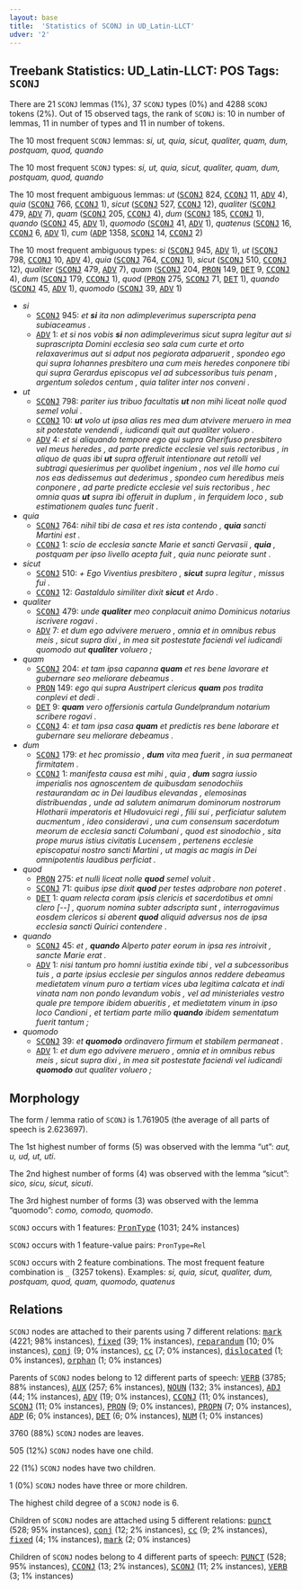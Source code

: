 ```yaml
---
layout: base
title:  'Statistics of SCONJ in UD_Latin-LLCT'
udver: '2'
---
```


## Treebank Statistics: UD_Latin-LLCT: POS Tags: `SCONJ`

There are 21 `SCONJ` lemmas (1%), 37 `SCONJ` types (0%) and 4288 `SCONJ` tokens (2%).
Out of 15 observed tags, the rank of `SCONJ` is: 10 in number of lemmas, 11 in number of types and 11 in number of tokens.

The 10 most frequent `SCONJ` lemmas: <em>si, ut, quia, sicut, qualiter, quam, dum, postquam, quod, quando</em>

The 10 most frequent `SCONJ` types:  <em>si, ut, quia, sicut, qualiter, quam, dum, postquam, quod, quando</em>

The 10 most frequent ambiguous lemmas: <em>ut</em> (<tt><a href="la_llct-pos-SCONJ.html">SCONJ</a></tt> 824, <tt><a href="la_llct-pos-CCONJ.html">CCONJ</a></tt> 11, <tt><a href="la_llct-pos-ADV.html">ADV</a></tt> 4), <em>quia</em> (<tt><a href="la_llct-pos-SCONJ.html">SCONJ</a></tt> 766, <tt><a href="la_llct-pos-CCONJ.html">CCONJ</a></tt> 1), <em>sicut</em> (<tt><a href="la_llct-pos-SCONJ.html">SCONJ</a></tt> 527, <tt><a href="la_llct-pos-CCONJ.html">CCONJ</a></tt> 12), <em>qualiter</em> (<tt><a href="la_llct-pos-SCONJ.html">SCONJ</a></tt> 479, <tt><a href="la_llct-pos-ADV.html">ADV</a></tt> 7), <em>quam</em> (<tt><a href="la_llct-pos-SCONJ.html">SCONJ</a></tt> 205, <tt><a href="la_llct-pos-CCONJ.html">CCONJ</a></tt> 4), <em>dum</em> (<tt><a href="la_llct-pos-SCONJ.html">SCONJ</a></tt> 185, <tt><a href="la_llct-pos-CCONJ.html">CCONJ</a></tt> 1), <em>quando</em> (<tt><a href="la_llct-pos-SCONJ.html">SCONJ</a></tt> 45, <tt><a href="la_llct-pos-ADV.html">ADV</a></tt> 1), <em>quomodo</em> (<tt><a href="la_llct-pos-SCONJ.html">SCONJ</a></tt> 41, <tt><a href="la_llct-pos-ADV.html">ADV</a></tt> 1), <em>quatenus</em> (<tt><a href="la_llct-pos-SCONJ.html">SCONJ</a></tt> 16, <tt><a href="la_llct-pos-CCONJ.html">CCONJ</a></tt> 6, <tt><a href="la_llct-pos-ADV.html">ADV</a></tt> 1), <em>cum</em> (<tt><a href="la_llct-pos-ADP.html">ADP</a></tt> 1358, <tt><a href="la_llct-pos-SCONJ.html">SCONJ</a></tt> 14, <tt><a href="la_llct-pos-CCONJ.html">CCONJ</a></tt> 2)

The 10 most frequent ambiguous types:  <em>si</em> (<tt><a href="la_llct-pos-SCONJ.html">SCONJ</a></tt> 945, <tt><a href="la_llct-pos-ADV.html">ADV</a></tt> 1), <em>ut</em> (<tt><a href="la_llct-pos-SCONJ.html">SCONJ</a></tt> 798, <tt><a href="la_llct-pos-CCONJ.html">CCONJ</a></tt> 10, <tt><a href="la_llct-pos-ADV.html">ADV</a></tt> 4), <em>quia</em> (<tt><a href="la_llct-pos-SCONJ.html">SCONJ</a></tt> 764, <tt><a href="la_llct-pos-CCONJ.html">CCONJ</a></tt> 1), <em>sicut</em> (<tt><a href="la_llct-pos-SCONJ.html">SCONJ</a></tt> 510, <tt><a href="la_llct-pos-CCONJ.html">CCONJ</a></tt> 12), <em>qualiter</em> (<tt><a href="la_llct-pos-SCONJ.html">SCONJ</a></tt> 479, <tt><a href="la_llct-pos-ADV.html">ADV</a></tt> 7), <em>quam</em> (<tt><a href="la_llct-pos-SCONJ.html">SCONJ</a></tt> 204, <tt><a href="la_llct-pos-PRON.html">PRON</a></tt> 149, <tt><a href="la_llct-pos-DET.html">DET</a></tt> 9, <tt><a href="la_llct-pos-CCONJ.html">CCONJ</a></tt> 4), <em>dum</em> (<tt><a href="la_llct-pos-SCONJ.html">SCONJ</a></tt> 179, <tt><a href="la_llct-pos-CCONJ.html">CCONJ</a></tt> 1), <em>quod</em> (<tt><a href="la_llct-pos-PRON.html">PRON</a></tt> 275, <tt><a href="la_llct-pos-SCONJ.html">SCONJ</a></tt> 71, <tt><a href="la_llct-pos-DET.html">DET</a></tt> 1), <em>quando</em> (<tt><a href="la_llct-pos-SCONJ.html">SCONJ</a></tt> 45, <tt><a href="la_llct-pos-ADV.html">ADV</a></tt> 1), <em>quomodo</em> (<tt><a href="la_llct-pos-SCONJ.html">SCONJ</a></tt> 39, <tt><a href="la_llct-pos-ADV.html">ADV</a></tt> 1)


* <em>si</em>
  * <tt><a href="la_llct-pos-SCONJ.html">SCONJ</a></tt> 945: <em>et <b>si</b> ita non adimpleverimus superscripta pena subiaceamus .</em>
  * <tt><a href="la_llct-pos-ADV.html">ADV</a></tt> 1: <em>et si nos vobis <b>si</b> non adimpleverimus sicut supra legitur aut si suprascripta Domini ecclesia seo sala cum curte et orto relaxaverimus aut si adput nos pegiorata adparuerit , spondeo ego qui supra Iohannes presbitero una cum meis heredes conponere tibi qui supra Gerardus episcopus vel ad subcessoribus tuis penam , argentum soledos centum , quia taliter inter nos conveni .</em>
* <em>ut</em>
  * <tt><a href="la_llct-pos-SCONJ.html">SCONJ</a></tt> 798: <em>pariter ius tribuo facultatis <b>ut</b> non mihi liceat nolle quod semel volui .</em>
  * <tt><a href="la_llct-pos-CCONJ.html">CCONJ</a></tt> 10: <em><b>ut</b> volo ut ipsa alias res mea dum atvivere meruero in mea sit potestate vendendi , iudicandi quit aut qualiter voluero .</em>
  * <tt><a href="la_llct-pos-ADV.html">ADV</a></tt> 4: <em>et si aliquando tempore ego qui supra Gherifuso presbitero vel meus heredes , ad parte predicte ecclesie vel suis rectoribus , in aliquo de quas ibi <b>ut</b> supra offeruit intentionare aut retolli vel subtragi quesierimus per quolibet ingenium , nos vel ille homo cui nos eas dedissemus aut dederimus , spondeo cum heredibus meis conponere , ad parte predicte ecclesie vel suis rectoribus , hec omnia quas <b>ut</b> supra ibi offeruit in duplum , in ferquidem loco , sub estimationem quales tunc fuerit .</em>
* <em>quia</em>
  * <tt><a href="la_llct-pos-SCONJ.html">SCONJ</a></tt> 764: <em>nihil tibi de casa et res ista contendo , <b>quia</b> sancti Martini est .</em>
  * <tt><a href="la_llct-pos-CCONJ.html">CCONJ</a></tt> 1: <em>scio de ecclesia sancte Marie et sancti Gervasii , <b>quia</b> , postquam per ipso livello acepta fuit , quia nunc peiorate sunt .</em>
* <em>sicut</em>
  * <tt><a href="la_llct-pos-SCONJ.html">SCONJ</a></tt> 510: <em>+ Ego Viventius presbitero , <b>sicut</b> supra legitur , missus fui .</em>
  * <tt><a href="la_llct-pos-CCONJ.html">CCONJ</a></tt> 12: <em>Gastaldulo similiter dixit <b>sicut</b> et Ardo .</em>
* <em>qualiter</em>
  * <tt><a href="la_llct-pos-SCONJ.html">SCONJ</a></tt> 479: <em>unde <b>qualiter</b> meo conplacuit animo Dominicus notarius iscrivere rogavi .</em>
  * <tt><a href="la_llct-pos-ADV.html">ADV</a></tt> 7: <em>et dum ego advivere meruero , omnia et in omnibus rebus meis , sicut supra dixi , in mea sit postestate faciendi vel iudicandi quomodo aut <b>qualiter</b> voluero ;</em>
* <em>quam</em>
  * <tt><a href="la_llct-pos-SCONJ.html">SCONJ</a></tt> 204: <em>et tam ipsa capanna <b>quam</b> et res bene lavorare et gubernare seo meliorare debeamus .</em>
  * <tt><a href="la_llct-pos-PRON.html">PRON</a></tt> 149: <em>ego qui supra Austripert clericus <b>quam</b> pos tradita conplevi et dedi .</em>
  * <tt><a href="la_llct-pos-DET.html">DET</a></tt> 9: <em><b>quam</b> vero offersionis cartula Gundelprandum notarium scribere rogavi .</em>
  * <tt><a href="la_llct-pos-CCONJ.html">CCONJ</a></tt> 4: <em>et tam ipsa casa <b>quam</b> et predictis res bene laborare et gubernare seu meliorare debeamus .</em>
* <em>dum</em>
  * <tt><a href="la_llct-pos-SCONJ.html">SCONJ</a></tt> 179: <em>et hec promissio , <b>dum</b> vita mea fuerit , in sua permaneat firmitatem .</em>
  * <tt><a href="la_llct-pos-CCONJ.html">CCONJ</a></tt> 1: <em>manifesta causa est mihi , quia , <b>dum</b> sagra iussio imperialis nos agnoscentem de quibusdam senodochiis restaurandam ac in Dei laudibus elevandas , elemosinas distribuendas , unde ad salutem animarum dominorum nostrorum Hlotharii imperatoris et Hludovuici regi , filii sui , perficiatur salutem aucmentum , ideo consideravi , una cum consensum sacerdotum meorum de ecclesia sancti Columbani , quod est sinodochio , sita prope murus istius civitatis Lucensem , pertenens ecclesie episcopatui nostro sancti Martini , ut magis ac magis in Dei omnipotentis laudibus perficiat .</em>
* <em>quod</em>
  * <tt><a href="la_llct-pos-PRON.html">PRON</a></tt> 275: <em>et nulli liceat nolle <b>quod</b> semel voluit .</em>
  * <tt><a href="la_llct-pos-SCONJ.html">SCONJ</a></tt> 71: <em>quibus ipse dixit <b>quod</b> per testes adprobare non poteret .</em>
  * <tt><a href="la_llct-pos-DET.html">DET</a></tt> 1: <em>quam relecta coram ipsis clericis et sacerdotibus et omni clero [--] , quorum nomina subter adscripta sunt , interrogavimus eosdem clericos si aberent <b>quod</b> aliquid adversus nos de ipsa ecclesia sancti Quirici contendere .</em>
* <em>quando</em>
  * <tt><a href="la_llct-pos-SCONJ.html">SCONJ</a></tt> 45: <em>et , <b>quando</b> Alperto pater eorum in ipsa res introivit , sancte Marie erat .</em>
  * <tt><a href="la_llct-pos-ADV.html">ADV</a></tt> 1: <em>nisi tantum pro homni iustitia exinde tibi , vel a subcessoribus tuis , a parte ipsius ecclesie per singulos annos reddere debeamus medietatem vinum puro a tertiam vices uba legitima calcata et indi vinata nam non pondo levandum vobis , vel ad ministeriales vestro quale pre tempore ibidem abueritis , et medietatem vinum in ipso loco Candioni , et tertiam parte milio <b>quando</b> ibidem sementatum fuerit tantum ;</em>
* <em>quomodo</em>
  * <tt><a href="la_llct-pos-SCONJ.html">SCONJ</a></tt> 39: <em>et <b>quomodo</b> ordinavero firmum et stabilem permaneat .</em>
  * <tt><a href="la_llct-pos-ADV.html">ADV</a></tt> 1: <em>et dum ego advivere meruero , omnia et in omnibus rebus meis , sicut supra dixi , in mea sit postestate faciendi vel iudicandi <b>quomodo</b> aut qualiter voluero ;</em>

## Morphology

The form / lemma ratio of `SCONJ` is 1.761905 (the average of all parts of speech is 2.623697).

The 1st highest number of forms (5) was observed with the lemma “ut”: <em>aut, u, ud, ut, uti</em>.

The 2nd highest number of forms (4) was observed with the lemma “sicut”: <em>sico, sicu, sicut, sicuti</em>.

The 3rd highest number of forms (3) was observed with the lemma “quomodo”: <em>como, comodo, quomodo</em>.

`SCONJ` occurs with 1 features: <tt><a href="la_llct-feat-PronType.html">PronType</a></tt> (1031; 24% instances)

`SCONJ` occurs with 1 feature-value pairs: `PronType=Rel`

`SCONJ` occurs with 2 feature combinations.
The most frequent feature combination is `_` (3257 tokens).
Examples: <em>si, quia, sicut, qualiter, dum, postquam, quod, quam, quomodo, quatenus</em>


## Relations

`SCONJ` nodes are attached to their parents using 7 different relations: <tt><a href="la_llct-dep-mark.html">mark</a></tt> (4221; 98% instances), <tt><a href="la_llct-dep-fixed.html">fixed</a></tt> (39; 1% instances), <tt><a href="la_llct-dep-reparandum.html">reparandum</a></tt> (10; 0% instances), <tt><a href="la_llct-dep-conj.html">conj</a></tt> (9; 0% instances), <tt><a href="la_llct-dep-cc.html">cc</a></tt> (7; 0% instances), <tt><a href="la_llct-dep-dislocated.html">dislocated</a></tt> (1; 0% instances), <tt><a href="la_llct-dep-orphan.html">orphan</a></tt> (1; 0% instances)

Parents of `SCONJ` nodes belong to 12 different parts of speech: <tt><a href="la_llct-pos-VERB.html">VERB</a></tt> (3785; 88% instances), <tt><a href="la_llct-pos-AUX.html">AUX</a></tt> (257; 6% instances), <tt><a href="la_llct-pos-NOUN.html">NOUN</a></tt> (132; 3% instances), <tt><a href="la_llct-pos-ADJ.html">ADJ</a></tt> (44; 1% instances), <tt><a href="la_llct-pos-ADV.html">ADV</a></tt> (19; 0% instances), <tt><a href="la_llct-pos-CCONJ.html">CCONJ</a></tt> (11; 0% instances), <tt><a href="la_llct-pos-SCONJ.html">SCONJ</a></tt> (11; 0% instances), <tt><a href="la_llct-pos-PRON.html">PRON</a></tt> (9; 0% instances), <tt><a href="la_llct-pos-PROPN.html">PROPN</a></tt> (7; 0% instances), <tt><a href="la_llct-pos-ADP.html">ADP</a></tt> (6; 0% instances), <tt><a href="la_llct-pos-DET.html">DET</a></tt> (6; 0% instances), <tt><a href="la_llct-pos-NUM.html">NUM</a></tt> (1; 0% instances)

3760 (88%) `SCONJ` nodes are leaves.

505 (12%) `SCONJ` nodes have one child.

22 (1%) `SCONJ` nodes have two children.

1 (0%) `SCONJ` nodes have three or more children.

The highest child degree of a `SCONJ` node is 6.

Children of `SCONJ` nodes are attached using 5 different relations: <tt><a href="la_llct-dep-punct.html">punct</a></tt> (528; 95% instances), <tt><a href="la_llct-dep-conj.html">conj</a></tt> (12; 2% instances), <tt><a href="la_llct-dep-cc.html">cc</a></tt> (9; 2% instances), <tt><a href="la_llct-dep-fixed.html">fixed</a></tt> (4; 1% instances), <tt><a href="la_llct-dep-mark.html">mark</a></tt> (2; 0% instances)

Children of `SCONJ` nodes belong to 4 different parts of speech: <tt><a href="la_llct-pos-PUNCT.html">PUNCT</a></tt> (528; 95% instances), <tt><a href="la_llct-pos-CCONJ.html">CCONJ</a></tt> (13; 2% instances), <tt><a href="la_llct-pos-SCONJ.html">SCONJ</a></tt> (11; 2% instances), <tt><a href="la_llct-pos-VERB.html">VERB</a></tt> (3; 1% instances)

